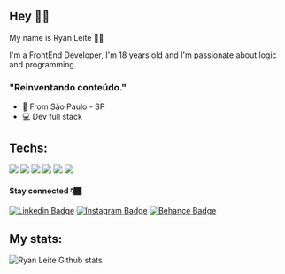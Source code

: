 ## Hey 👋🏾

My name is Ryan Leite 👦🏾

I'm a FrontEnd Developer, I'm 18 years old and I'm passionate about logic and programming.

### "Reinventando conteúdo."

- 📍 From São Paulo - SP
- 💻 Dev full stack


## Techs:
<p align>
<img src="https://img.shields.io/badge/WORDPRESS-FFD43B?style=for-the-badge&logo=WORDPRESS&logoColor=black"/>
<img src="https://img.shields.io/badge/HTML5-E34F26?style=for-the-badge&logo=html5&logoColor=black"/>
<img src="https://img.shields.io/badge/CSS-239120?&style=for-the-badge&logo=css3&logoColor=black" />
<img src="https://img.shields.io/badge/JavaScript-F7DF1E?style=for-the-badge&logo=javascript&logoColor=black" />
<img src="https://img.shields.io/badge/React-20232A?style=for-the-badge&logo=react&logoColor=61DAFB`" />
<img src="https://img.shields.io/badge/Node.js-43853D?style=for-the-badge&logo=node-dot-js&logoColor=white" />
</p>

#### Stay connected 👇🏾

[![Linkedin Badge](https://img.shields.io/badge/-LinkedIn-black?style=flat-square&logo=Linkedin&logoColor=white&link=https://www.linkedin.com/in/ryan-leite-520090205/)](https://www.linkedin.com/in/ryan-leite-520090205/) [![Instagram Badge](https://img.shields.io/badge/-Instagram-black?style=flat-square&logo=Instagram&logoColor=white&link=https://www.instagram.com/oryanleite/)](https://www.instagram.com/oryanleite/) [![Behance Badge](https://img.shields.io/badge/-BEHANCE-black?style=flat-square&logo=BEHANCE&logoColor=white&link=https://www.behance.net/oryanleite)](https://www.behance.net/oryanleite)

## My stats: 

![Ryan Leite Github stats](https://github-readme-stats.vercel.app/api?username=oryanleite&show_icons=true&theme=dark)

